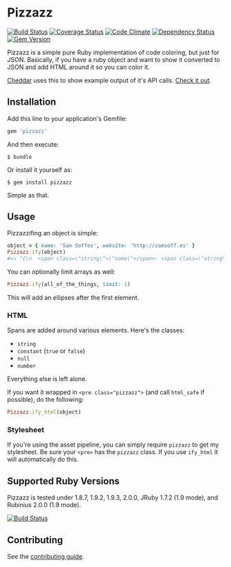 # Pizzazz

[![Build Status](https://travis-ci.org/soffes/pizzazz.png?branch=master)](https://travis-ci.org/soffes/pizzazz) [![Coverage Status](https://coveralls.io/repos/soffes/pizzazz/badge.png?branch=master)](https://coveralls.io/r/soffes/pizzazz) [![Code Climate](https://codeclimate.com/github/soffes/pizzazz.png)](https://codeclimate.com/github/soffes/pizzazz) [![Dependency Status](https://gemnasium.com/soffes/pizzazz.png)](https://gemnasium.com/soffes/pizzazz) [![Gem Version](https://badge.fury.io/rb/pizzazz.png)](http://badge.fury.io/rb/pizzazz)

Pizzazz is a simple pure Ruby implementation of code coloring, but just for JSON. Basically, if you have a ruby object and want to show it converted to JSON and add HTML around it so you can color it.

[Cheddar](http://cheddarapp.com) uses this to show example output of it's API calls. [Check it out](https://cheddarapp.com/developer/lists).

## Installation

Add this line to your application's Gemfile:

``` ruby
gem 'pizzazz'
```

And then execute:

    $ bundle

Or install it yourself as:

    $ gem install pizzazz

Simple as that.


## Usage

Pizzazzifing an object is simple:

``` ruby
object = { name: 'Sam Soffes', website: 'http://samsoff.es' }
Pizzazz.ify(object)
#=> "{\n  <span class=\"string\">\"name\"</span>: <span class=\"string\">\"Sam Soffes\"</span>,\n  <span class=\"string\">\"website\"</span>: <span class=\"string\">\"http://samsoff.es\"</span>\n}"
```

You can optionally limit arrays as well:

``` ruby
Pizzazz.ify(all_of_the_things, limit: 1)
```

This will add an ellipses after the first element.

### HTML

Spans are added around various elements. Here's the classes:

* `string`
* `constant` (`true` or `false`)
* `null`
* `number`

Everything else is left alone.

If you want it wrapped in `<pre class="pizzazz">` (and call `html_safe` if possible), do the following:

``` ruby
Pizzazz.ify_html(object)
```

### Stylesheet

If you're using the asset pipeline, you can simply require `pizzazz` to get my stylesheet. Be sure your `<pre>` has the `pizzazz` class. If you use `ify_html` it will automatically do this.


## Supported Ruby Versions

Pizzazz is tested under 1.8.7, 1.9.2, 1.9.3, 2.0.0, JRuby 1.7.2 (1.9 mode), and Rubinius 2.0.0 (1.9 mode).

[![Build Status](https://travis-ci.org/soffes/pizzazz.png?branch=master)](https://travis-ci.org/soffes/pizzazz)

## Contributing

See the [contributing guide](Contributing.markdown).
